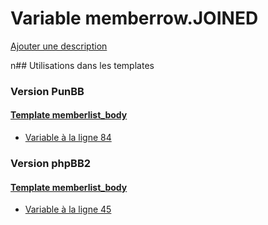# Variable memberrow.JOINED
[Ajouter une description](https://fa-tvars.appspot.com/memberrow.JOINED)

n## Utilisations dans les templates

### Version PunBB

#### [Template memberlist_body](punbb/memberlist_body.md)
* [Variable à la ligne 84](../punbb/memberlist_body.tpl#L84)

### Version phpBB2

#### [Template memberlist_body](subsilver/memberlist_body.md)
* [Variable à la ligne 45](../subsilver/memberlist_body.tpl#L45)